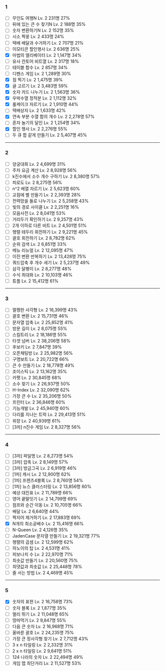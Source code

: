 ### 1

- [ ] 무인도 여행N Lv. 2 231명 27%
- [ ] 뒤에 있는 큰 수 찾기N Lv. 2 188명 35%
- [ ] 숫자 변환하기N Lv. 2 152명 35%
- [ ] 시소 짝꿍 Lv. 2 433명 24%
- [ ] 택배 배달과 수거하기 Lv. 2 707명 21%
- [ ] 이모티콘 할인행사 Lv. 2 636명 25%
- [x] 마법의 엘리베이터 Lv. 2 1,147명 34%
- [ ] 유사 칸토어 비트열 Lv. 2 317명 18%
- [ ] 테이블 함수 Lv. 2 857명 34%
- [ ] 디펜스 게임 Lv. 2 1,289명 30%
- [x] 점 찍기 Lv. 2 1,475명 39%
- [x] 귤 고르기 Lv. 2 3,483명 59%
- [x] 숫자 카드 나누기 Lv. 2 1,563명 36%
- [x] 우박수열 정적분 Lv. 2 1,112명 32%
- [x] 롤케이크 자르기 Lv. 2 1,910명 44%
- [ ] 택배상자 Lv. 2 1,633명 42%
- [x] 연속 부분 수열 합의 개수 Lv. 2 2,278명 57%
- [ ] 혼자 놀기의 달인 Lv. 2 1,254명 34%
- [x] 할인 행사 Lv. 2 2,276명 55%
- [ ] 두 큐 합 같게 만들기 Lv. 2 5,407명 45%

---

### 2

- [ ] 양궁대회 Lv. 2 4,699명 31%
- [ ] 주차 요금 계산 Lv. 2 8,928명 56%
- [ ] k진수에서 소수 개수 구하기 Lv. 2 8,380명 57%
- [ ] 피로도 Lv. 2 8,275명 56%
- [ ] n^2 배열 자르기 Lv. 2 5,623명 60%
- [ ] 교점에 별 만들기 Lv. 2 2,393명 28%
- [ ] 전력망을 둘로 나누기 Lv. 2 5,258명 43%
- [ ] 빛의 경로 사이클 Lv. 2 2,251명 16%
- [ ] 모음사전 Lv. 2 8,041명 53%
- [ ] 거리두기 확인하기 Lv. 2 9,257명 43%
- [ ] 2개 이하로 다른 비트 Lv. 2 4,501명 51%
- [ ] 행렬 테두리 회전하기 Lv. 2 9,221명 45%
- [ ] 괄호 회전하기 Lv. 2 8,782명 62%
- [ ] 순위 검색 Lv. 2 6,851명 33%
- [ ] 메뉴 리뉴얼 Lv. 2 12,095명 47%
- [ ] 이진 변환 반복하기 Lv. 2 13,428명 75%
- [ ] 쿼드압축 후 개수 세기 Lv. 2 5,237명 49%
- [ ] 삼각 달팽이 Lv. 2 8,277명 48%
- [ ] 수식 최대화 Lv. 2 10,103명 46%
- [ ] 튜플 Lv. 2 15,412명 61%

---

### 3

- [ ] 멀쩡한 사각형 Lv. 2 16,399명 43%
- [ ] 괄호 변환 Lv. 2 15,731명 46%
- [ ] 문자열 압축 Lv. 2 25,852명 41%
- [ ] 방문 길이 Lv. 2 8,075명 55%
- [ ] 스킬트리 Lv. 2 18,186명 55%
- [ ] 타겟 넘버 Lv. 2 38,206명 58%
- [ ] 후보키 Lv. 2 7,847명 39%
- [ ] 오픈채팅방 Lv. 2 25,982명 56%
- [ ] 구명보트 Lv. 2 20,722명 66%
- [ ] 큰 수 만들기 Lv. 2 18,778명 49%
- [ ] 조이스틱 Lv. 2 13,162명 35%
- [ ] 카펫 Lv. 2 30,845명 68%
- [ ] 소수 찾기 Lv. 2 26,937명 50%
- [ ] H-Index Lv. 2 32,090명 62%
- [ ] 가장 큰 수 Lv. 2 35,206명 50%
- [ ] 프린터 Lv. 2 36,846명 60%
- [ ] 기능개발 Lv. 2 45,940명 60%
- [ ] 다리를 지나는 트럭 Lv. 2 29,413명 51%
- [ ] 위장 Lv. 2 40,939명 61%
- [ ] [3차] n진수 게임 Lv. 2 8,327명 56%

---

### 4

- [ ] [3차] 파일명 Lv. 2 8,273명 54%
- [ ] [3차] 압축 Lv. 2 8,149명 57%
- [ ] [3차] 방금그곡 Lv. 2 6,919명 46%
- [ ] [1차] 캐시 Lv. 2 12,900명 62%
- [ ] [1차] 프렌즈4블록 Lv. 2 8,760명 54%
- [ ] [1차] 뉴스 클러스터링 Lv. 2 13,856명 60%
- [ ] 예상 대진표 Lv. 2 11,789명 66%
- [ ] 영어 끝말잇기 Lv. 2 14,799명 69%
- [ ] 점프와 순간 이동 Lv. 2 10,705명 66%
- [ ] 배달 Lv. 2 6,640명 44%
- [ ] 짝지어 제거하기 Lv. 2 17,883명 69%
- [x] N개의 최소공배수 Lv. 2 15,416명 66%
- [ ] N-Queen Lv. 2 4,126명 35%
- [ ] JadenCase 문자열 만들기 Lv. 2 19,321명 77%
- [ ] 행렬의 곱셈 Lv. 2 12,599명 62%
- [ ] 하노이의 탑 Lv. 2 4,531명 41%
- [ ] 피보나치 수 Lv. 2 22,970명 71%
- [ ] 최솟값 만들기 Lv. 2 20,560명 75%
- [ ] 최댓값과 최솟값 Lv. 2 25,448명 78%
- [ ] 줄 서는 방법 Lv. 2 4,469명 45%

---

### 5

- [x] 숫자의 표현 Lv. 2 16,758명 73%
- [ ] 숫자 블록 Lv. 2 1,877명 35%
- [ ] 멀리 뛰기 Lv. 2 11,048명 65%
- [ ] 땅따먹기 Lv. 2 9,847명 55%
- [ ] 다음 큰 숫자 Lv. 2 16,968명 71%
- [ ] 올바른 괄호 Lv. 2 24,235명 75%
- [ ] 가장 큰 정사각형 찾기 Lv. 2 7,712명 43%
- [ ] 3 x n 타일링 Lv. 2 2,332명 31%
- [ ] 2 x n 타일링 Lv. 2 9,641명 51%
- [ ] 124 나라의 숫자 Lv. 2 22,494명 49%
- [ ] 게임 맵 최단거리 Lv. 2 11,527명 53%
